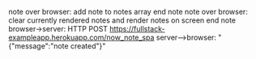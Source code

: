 note over browser:
add note to notes array
end note
note over browser:
clear currently rendered notes and
render notes on screen
end note
browser->server: HTTP POST https://fullstack-exampleapp.herokuapp.com/now_note_spa
server-->browser: "{"message":"note created"}"
